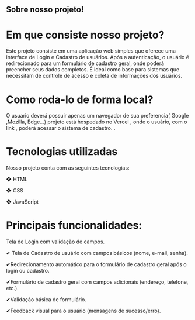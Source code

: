 ## Sobre nosso projeto! 
<h1> Em que consiste nosso projeto? </h1>

<p1> Este projeto consiste em uma aplicação web simples que oferece uma interface de Login e Cadastro de usuários. 
Após a autenticação, o usuário é redirecionado para um formulário de cadastro geral, onde poderá preencher seus dados completos. 
É ideal como base para sistemas que necessitam de controle de acesso e coleta de informações dos usuários.</p1>

<h1>Como roda-lo de forma local? </h1>

<p1> O  usuario deverá possuir apenas um navegador de sua preferencia( Google ,Mozilla, Edge...) projeto está hospedado no Vercel ,
onde o usuário, com o link , poderá acessar o sistema de cadastro. .</p1>

<h1>Tecnologias utilizadas</h1>

<p1> Nosso projeto conta com as seguintes tecnologias: </p1>

<p1> ❖ HTML </p1>

<p1> ❖ CSS </p1>

<p1> ❖ JavaScript </p1>

<h1> Principais funcionalidades: </h1>

<p1> Tela de Login com validação de campos.

✔ Tela de Cadastro de usuário com campos básicos (nome, e-mail, senha).

✔Redirecionamento automático para o formulário de cadastro geral após o login ou cadastro.

✔Formulário de cadastro geral com campos adicionais (endereço, telefone, etc.).

✔Validação básica de formulário.

✔Feedback visual para o usuário (mensagens de sucesso/erro).</p1>








